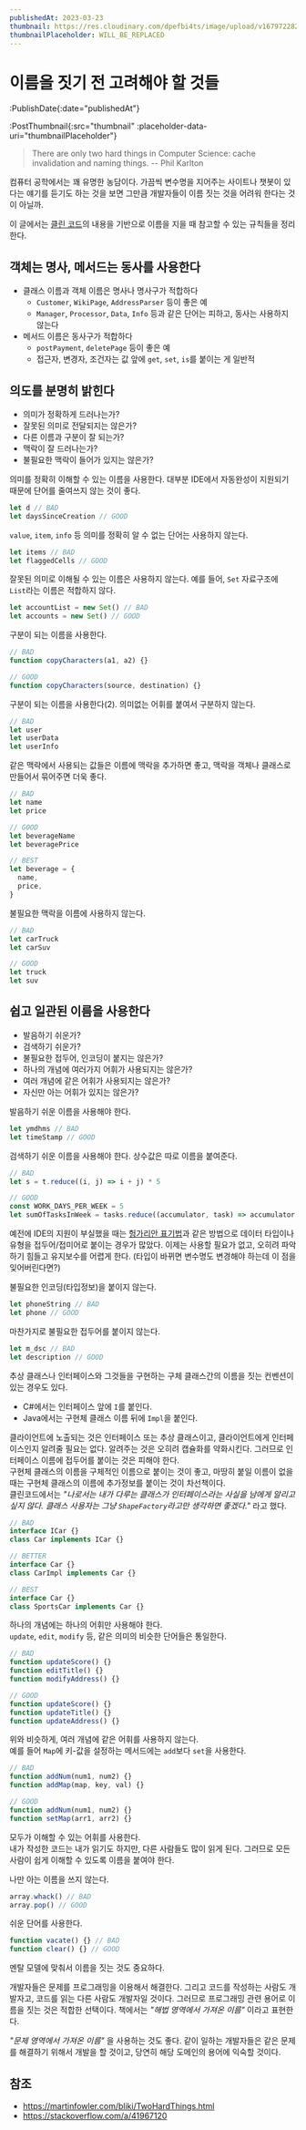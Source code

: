 ```yaml
---
publishedAt: 2023-03-23
thumbnail: https://res.cloudinary.com/dpefbi4ts/image/upload/v1679722820/thumb/038-thumb.png
thumbnailPlaceholder: WILL_BE_REPLACED
---
```


# 이름을 짓기 전 고려해야 할 것들

:PublishDate{:date="publishedAt"}

:PostThumbnail{:src="thumbnail" :placeholder-data-uri="thumbnailPlaceholder"}

> There are only two hard things in Computer Science: cache invalidation and naming things.
> -- Phil Karlton

컴퓨터 공학에서는 꽤 유명한 농담이다. 가끔씩 변수명을 지어주는 사이트나 챗봇이 있다는 얘기를 듣기도 하는 것을 보면
그만큼 개발자들이 이름 짓는 것을 어려워 한다는 것이 아닐까.

이 글에서는 [클린 코드](http://www.yes24.com/Product/Goods/11681152)의 내용을 기반으로 이름을 지을 때 참고할 수 있는 규칙들을 정리한다.

## 객체는 명사, 메서드는 동사를 사용한다

- 클래스 이름과 객체 이름은 명사나 명사구가 적합하다
  - `Customer`, `WikiPage`, `AddressParser` 등이 좋은 예
  - `Manager`, `Processor`, `Data`, `Info` 등과 같은 단어는 피하고, 동사는 사용하지 않는다
- 메서드 이름은 동사구가 적합하다
  - `postPayment`, `deletePage` 등이 좋은 예
  - 접근자, 변경자, 조건자는 값 앞에 `get`, `set`, `is`를 붙이는 게 일반적

## 의도를 분명히 밝힌다

- 의미가 정확하게 드러나는가?
- 잘못된 의미로 전달되지는 않은가?
- 다른 이름과 구분이 잘 되는가?
- 맥락이 잘 드러나는가?
- 불필요한 맥락이 들어가 있지는 않은가?

의미를 정확히 이해할 수 있는 이름을 사용한다. 대부분 IDE에서 자동완성이 지원되기 때문에 단어를 줄여쓰지 않는 것이 좋다.

```js
let d // BAD
let daysSinceCreation // GOOD
```

`value`, `item`, `info` 등 의미를 정확히 알 수 없는 단어는 사용하지 않는다.

```js
let items // BAD
let flaggedCells // GOOD
```

잘못된 의미로 이해될 수 있는 이름은 사용하지 않는다. 예를 들어, `Set` 자료구조에 `List`라는 이름은 적합하지 않다.

```js
let accountList = new Set() // BAD
let accounts = new Set() // GOOD
```

구분이 되는 이름을 사용한다.

```js
// BAD
function copyCharacters(a1, a2) {}

// GOOD
function copyCharacters(source, destination) {}
```

구분이 되는 이름을 사용한다(2). 의미없는 어휘를 붙여서 구분하지 않는다.

```js
// BAD
let user
let userData
let userInfo
```

같은 맥락에서 사용되는 값들은 이름에 맥락을 추가하면 좋고, 맥락을 객체나 클래스로 만들어서 묶어주면 더욱 좋다.

```js
// BAD
let name
let price

// GOOD
let beverageName
let beveragePrice

// BEST
let beverage = {
  name,
  price,
}
```

불필요한 맥락을 이름에 사용하지 않는다.

```js
// BAD
let carTruck
let carSuv

// GOOD
let truck
let suv
```

## 쉽고 일관된 이름을 사용한다

- 발음하기 쉬운가?
- 검색하기 쉬운가?
- 불필요한 접두어, 인코딩이 붙지는 않은가?
- 하나의 개념에 여러가지 어휘가 사용되지는 않은가?
- 여러 개념에 같은 어휘가 사용되지는 않은가?
- 자신만 아는 어휘가 있지는 않은가?

발음하기 쉬운 이름을 사용해야 한다.

```js
let ymdhms // BAD
let timeStamp // GOOD
```

검색하기 쉬운 이름을 사용해야 한다. 상수값은 따로 이름을 붙여준다.

```js
// BAD
let s = t.reduce((i, j) => i + j) * 5

// GOOD
const WORK_DAYS_PER_WEEK = 5
let sumOfTasksInWeek = tasks.reduce((accumulator, task) => accumulator + task) * WORK_DAYS_PER_WEEK
```

예전에 IDE의 지원이 부실했을 때는 [헝가리안 표기법](https://namu.wiki/w/%ED%97%9D%EA%B0%80%EB%A6%AC%EC%95%88%20%ED%91%9C%EA%B8%B0%EB%B2%95)과 같은 방법으로 데이터 타입이나 유형을 접두어/접미어로 붙이는 경우가 많았다. 이제는 사용할 필요가 없고, 오히려 파악하기 힘들고 유지보수를 어렵게 한다. (타입이 바뀌면 변수명도 변경해야 하는데 이 점을 잊어버린다면?)

불필요한 인코딩(타입정보)을 붙이지 않는다.

```js
let phoneString // BAD
let phone // GOOD
```

마찬가지로 불필요한 접두어를 붙이지 않는다.

```js
let m_dsc // BAD
let description // GOOD
```

추상 클래스나 인터페이스와 그것들을 구현하는 구체 클래스간의 이름을 짓는 컨벤션이 있는 경우도 있다.

- C#에서는 인터페이스 앞에 `I`를 붙인다.
- Java에서는 구현체 클래스 이름 뒤에 `Impl`을 붙인다.

클라이언트에 노출되는 것은 인터페이스 또는 추상 클래스이고, 클라이언트에게 인터페이스인지 알려줄 필요는 없다. 알려주는 것은 오히려 캡슐화를 약화시킨다. 그러므로 인터페이스 이름에 접두어를 붙이는 것은 피해야 한다.
<br>
구현체 클래스의 이름을 구체적인 이름으로 붙이는 것이 좋고, 마땅히 붙일 이름이 없을 때는 구현체 클래스의 이름에 추가정보를 붙이는 것이 차선책이다.
<br>
클린코드에서는 _"나로서는 내가 다루는 클래스가 인터페이스라는 사실을 남에게 알리고 싶지 않다. 클래스 사용자는 그냥 `ShapeFactory`라고만 생각하면 좋겠다."_ 라고 했다.

```ts
// BAD
interface ICar {}
class Car implements ICar {}

// BETTER
interface Car {}
class CarImpl implements Car {}

// BEST
interface Car {}
class SportsCar implements Car {}
```

하나의 개념에는 하나의 어휘만 사용해야 한다.
<br>
`update`, `edit`, `modify` 등, 같은 의미의 비슷한 단어들은 통일한다.

```js
// BAD
function updateScore() {}
function editTitle() {}
function modifyAddress() {}

// GOOD
function updateScore() {}
function updateTitle() {}
function updateAddress() {}
```

위와 비슷하게, 여러 개념에 같은 어휘를 사용하지 않는다.
<br>
예를 들어 `Map`에 키-값을 설정하는 메서드에는 `add`보다 `set`을 사용한다.

```js
// BAD
function addNum(num1, num2) {}
function addMap(map, key, val) {}

// GOOD
function addNum(num1, num2) {}
function setMap(arr1, arr2) {}
```

모두가 이해할 수 있는 어휘를 사용한다.
<br>
내가 작성한 코드는 내가 읽기도 하지만, 다른 사람들도 많이 읽게 된다. 그러므로 모든 사람이 쉽게 이해할 수 있도록 이름을 붙여야 한다.

나만 아는 이름을 쓰지 않는다.

```js
array.whack() // BAD
array.pop() // GOOD
```

쉬운 단어를 사용한다.

```js
function vacate() {} // BAD
function clear() {} // GOOD
```

멘탈 모델에 맞춰서 이름을 짓는 것도 중요하다.

개발자들은 문제를 프로그래밍을 이용해서 해결한다. 그리고 코드를 작성하는 사람도 개발자고, 코드를 읽는 다른 사람도 개발자일 것이다.
그러므로 프로그래밍 관련 용어로 이름을 짓는 것은 적합한 선택이다. 책에서는 _"해법 영역에서 가져온 이름"_ 이라고 표현한다.

_"문제 영역에서 가져온 이름"_ 을 사용하는 것도 좋다. 같이 일하는 개발자들은 같은 문제를 해결하기 위해서 개발을 할 것이고,
당연히 해당 도메인의 용어에 익숙할 것이다.

## 참조

- https://martinfowler.com/bliki/TwoHardThings.html
- https://stackoverflow.com/a/41967120
